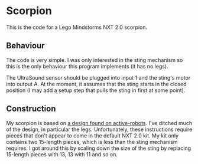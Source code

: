 # Scorpion

This is the code for a Lego Mindstorms NXT 2.0 scorpion.

## Behaviour

The code is very simple. I was only interested in the sting mechanism
so this is the only behaviour this program implements (it has no
legs).

The UltraSound sensor should be plugged into input 1 and the sting's
motor into output A. At the moment, it assumes that the sting starts
in the closed position (I may add a setup step that pulls the sting in
first at some point).

## Construction

My scorpion is based on [a design found on
active-robots](http://www.active-robots.com/download/Build-Spike.pdf). I've
ditched much of the design, in particular the legs. Unfortunately,
these instructions require pieces that don't appear to come in the
default NXT 2.0 kit. My kit only contains two 15-length pieces, which
is less than the sting mechanism requires. I got around this by
scaling down the size of the sting by replacing 15-length pieces with
13, 13 with 11 and so on.
